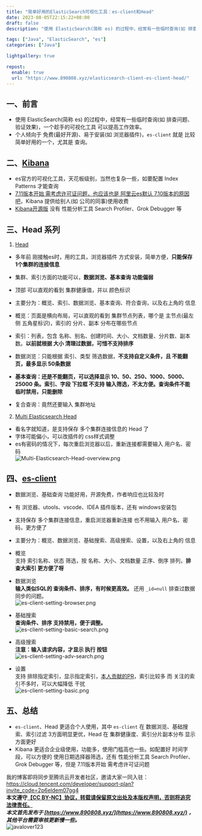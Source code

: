 ```yaml
---
title: "简单好用的ElasticSearch可视化工具：es-client和Head"
date: 2023-08-05T22:15:22+08:00
draft: false
description: "使用 ElasticSearch(简称 es) 的过程中，经常有一些临时查询(如 排查问题、验证效果)，一个趁手的可视化工具 可以提高工作效率。个人倾向于 免费(最好开源)、易于安装(如 浏览器插件)，`es-client` 就是 比较简单好用的一个，尤其是 查询。"

tags: ["Java", "ElasticSearch", "es"]
categories: ["Java"]

lightgallery: true

repost:
  enable: true
  url: "https://www.890808.xyz/elasticsearch-client-es-client-head/"
---
```


<!--more-->

## 一、前言
- 使用 ElasticSearch(简称 es) 的过程中，经常有一些临时查询(如 排查问题、验证效果)，一个趁手的可视化工具 可以提高工作效率。
- 个人倾向于 免费(最好开源)、易于安装(如 浏览器插件)，`es-client` 就是 比较简单好用的一个，尤其是 查询。

## 二、[Kibana](https://www.elastic.co/cn/downloads/past-releases#kibana)
- es官方的可视化工具，天花板级别，当然也复杂一些，如要配置 Index Patterns 才能查询
- [7.11版本开始 需考虑许可证问题，也应该也是 阿里云es默认 7.10版本的原因吧](https://www.oschina.net/news/201376)，Kibana 提供给别人(如 公司的同事)使用收费
- [Kibana开源版](https://www.elastic.co/cn/downloads/past-releases#kibana-oss) 没有 性能分析工具 Search Profiler、Grok Debugger 等

## 三、Head 系列
1. [Head](https://github.com/mobz/elasticsearch-head)
- 多年前 刚接触es时，用的工具，浏览器插件 方式安装，简单方便，**只能保存 1个集群的连接信息**
- 集群、索引方面的功能可以，**数据浏览、基本查询 功能偏弱**
- 顶部 可以直观的看到 集群健康值，并以 颜色标识
- 主要分为：概览、索引、数据浏览、基本查询、符合查询，以及右上角的 信息

- 概览：页面是横向布局，可以直观的看到 集群节点列表，哪个是 主节点(最左侧 五角星标识)，索引的 分片、副本 分布在哪些节点
- 索引：列表，包含 名称、别名、创建时间、大小、文档数量、分片数、副本数。**以前就根据 大小 清理过数据，可惜不支持排序**
- 数据浏览：只能根据 索引、类型 筛选数据，**不支持自定义条件，且 不能翻页，最多显示 50条数据**
- **基本查询：还是不能翻页，可以选择显示 10、50、250、1000、5000、25000 条。索引、字段 下拉框 不支持 输入筛选，不太方便。查询条件不能 临时禁用，只能删除**
- 复合查询：竟然还要输入 集群地址

2. [Multi Elasticsearch Head](https://github.com/vorapoap/elasticsearch-head-chrome)
- 看名字就知道，是支持保存 多个集群连接信息的 Head 了
- 字体可能偏小，可以改插件的 css样式调整
- es有密码的情况下，每次重启浏览器以后，重新连接都需要输入 用户名、密码  
![Multi-Elasticsearch-Head-overview.png](https://img.890808.xyz/2023/08/Multi-Elasticsearch-Head-overview.png)

## 四、[es-client](https://gitee.com/qiaoshengda/es-client)
- 数据浏览、基础查询 功能好用，开源免费，作者响应也比较及时
- 有 浏览器、utools、vscode、IDEA 插件版本，还有 windows安装包
- 支持保存 多个集群连接信息，重启浏览器重新连接 也不用输入 用户名、密码，更方便了
- 主要分为：概览、数据浏览、基础搜索、高级搜索、设置，以及右上角的 信息

- 概览  
支持 索引名称、状态 筛选，按 名称、大小、文档数量 正序、倒序 排列，**排查大索引 更方便了呀**

- 数据浏览  
**输入类似SQL的 查询条件、排序，有时候更高效。** 还用 `_id=null` 排查过数据同步的问题。  
![es-client-setting-browser.png](https://img.890808.xyz/2023/08/es-client-setting-browser.png)

- 基础搜索  
**查询条件、排序 支持禁用，便于调整。**  
![es-client-setting-basic-search.png](https://img.890808.xyz/2023/08/es-client-setting-basic-search.png)

- 高级搜索  
**注意：输入请求内容，才显示 执行 按钮**  
![es-client-setting-adv-search.png](https://img.890808.xyz/2023/08/es-client-setting-adv-search.png)

- 设置  
支持 排除指定索引，显示指定索引，[本人贡献的PR](https://gitee.com/qiaoshengda/es-client/pulls/2)，索引比较多 而 关注的索引不多时，可以大幅降低 干扰  
![es-client-setting-basic.png](https://img.890808.xyz/2023/08/es-client-setting-basic.png)

## 五、总结
- `es-client`、Head 更适合个人使用，其中 `es-client` 在 数据浏览、基础搜索、索引过滤 3方面明显更优，Head 在 集群健康度、索引分片副本分布 显示方面更好
- Kibana 更适合企业级使用，功能多，使用门槛高也一些。如配置好 时间字段，可以方便的 使用日期选择器筛选，还有 性能分析工具 Search Profiler、Grok Debugger 等，但是 7.11版本开始 需考虑许可证问题

我的博客即将同步至腾讯云开发者社区，邀请大家一同入驻：<https://cloud.tencent.com/developer/support-plan?invite_code=2p6eldem07gg4>  
**本文遵守[【CC BY-NC】协议，转载请保留原文出处及本版权声明，否则将追究法律责任。](https://creativecommons.org/licenses/by-nc/4.0/)**  
***本文首先发布于 [https://www.890808.xyz/](https://www.890808.xyz/) ，其他平台需要审核更新慢一些。***  
![javalover123](https://img.890808.xyz/2023/04/688b88cfd4ed9f6fcd56828b849ce47c.jpg)